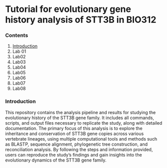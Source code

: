 # Tutorial for evolutionary gene history analysis of STT3B in BIO312 
  ### Contents  
  1. [Introduction](#1-introduction)
  2. Lab 01
  3. Lab02
  4. Lab03
  5. Lab04
  6. Lab05
  7. Lab06
  8. Lab07
  9. Lab08  
### Introduction
This repository contains the analysis pipeline and results for studying the evolutionary history of the STT3B gene family. It includes all commands, scripts, and output files necessary to replicate the study, along with detailed documentation. The primary focus of this analysis is to explore the inheritance and conservation of STT3B gene copies across various vertebrate lineages, using multiple computational tools and methods such as BLASTP, sequence alignment, phylogenetic tree construction, and reconciliation analysis. By following the steps and information provided, users can reproduce the study’s findings and gain insights into the evolutionary dynamics of the STT3B gene family.
